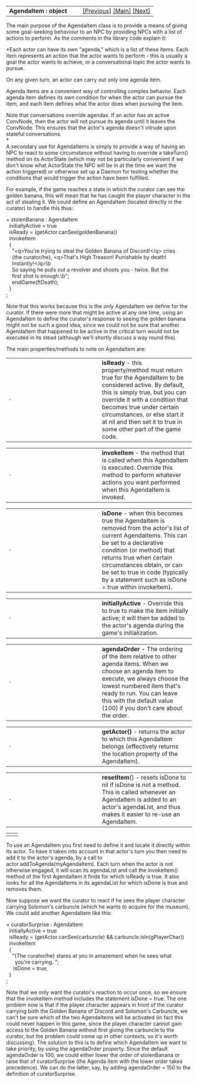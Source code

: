 <table width="100%" data-border="0" data-cellspacing="0"
data-cellpadding="3" data-bgcolor="#C0C0C0">
<colgroup>
<col style="width: 50%" />
<col style="width: 50%" />
</colgroup>
<tbody>
<tr>
<td style="text-align: left;"><strong>AgendaItem : object<br />
</strong></td>
<td style="text-align: right;"><a
href="initiateconversation.htm">[Previous]</a> <a
href="generalintroduction.htm">[Main]</a> <a
href="convagendaitem.htm">[Next]</a></td>
</tr>
</tbody>
</table>

  
The main purpose of the AgendaItem class is to provide a means of giving
some goal-seeking behaviour to an NPC by providing NPCs with a list of
actions to perform. As the comments in the library code explain it:  
  
*Each actor can have its own "agenda," which is a list of these items.
Each item represents an action that the actor wants to perform - this is
usually a goal the actor wants to achieve, or a conversational topic the
actor wants to pursue.  
  
On any given turn, an actor can carry out only one agenda item.  
  
Agenda items are a convenient way of controlling complex behavior. Each
agenda item defines its own condition for when the actor can pursue the
item, and each item defines what the actor does when pursuing the
item.  
  
Note that conversations override agendas. If an actor has an active
ConvNode, then the actor will not pursue its agenda until it leaves the
ConvNode. This ensures that the actor's agenda doesn't intrude upon
stateful conversations.  
*  
A secondary use for AgendaItems is simply to provide a way of having an
NPC to react to some circumstance without having to override a
takeTurn() method on its ActorState (which may not be particularly
convenient if we don't know what ActorState the NPC will be in at the
time we want the action triggered) or otherwise set up a Daemon for
testing whether the conditions that would trigger the action have been
fulfilled.  
  
For example, if the game reaches a state in which the curator can see
the golden banana, this will mean that he has caught the player
character in the act of stealing it. We could define an AgendaItem
(located directly in the curator) to handle this thus:  
  
+ stolenBanana : AgendaItem  
  initiallyActive = true  
  isReady = (getActor.canSee(goldenBanana))  
  invokeItem  
  {  
    "\<q\>You're trying to steal the Golden Banana of Discord!\</q\> cries  
    {the curator/he}, \<q\>That's High Treason! Punishable by death!  
    Instantly!\</q\>\b  
    So saying he pulls out a revolver and shoots you - twice. But the   
    first shot is enough.\b";  
    endGame(ftDeath);  
  }  
;  
  
Note that this works because this is the *only* AgendaItem we define for
the curator. If there were more that might be active at any one time,
using an AgendaItem to define the curator's response to seeing the
golden banana might not be such a good idea, since we could not be sure
that another AgendaItem that happened to be active in the critical turn
would not be executed in its stead (although we'll shortly discuss a way
round this).  
  
The main properties/methods to note on AgendaItem are:  
  

<table data-border="0" data-cellpadding="0" data-cellspacing="0">
<colgroup>
<col style="width: 50%" />
<col style="width: 50%" />
</colgroup>
<tbody>
<tr data-valign="top">
<td width="14"><strong></strong>·<strong></strong></td>
<td><strong>isReady</strong> - this property/method must return true for
the AgendaItem to be considered active. By default, this is simply true,
but you can override it with a condition that becomes true under certain
circumstances, or else start it at nil and then set it to true in some
other part of the game code.  <br />
</td>
</tr>
</tbody>
</table>

<table data-border="0" data-cellpadding="0" data-cellspacing="0">
<colgroup>
<col style="width: 50%" />
<col style="width: 50%" />
</colgroup>
<tbody>
<tr data-valign="top">
<td width="14"><strong></strong>·<strong></strong></td>
<td><strong>invokeItem</strong> - the method that is called when this
AgendaItem is executed. Override this method to perform whatever actions
you want performed when this AgendaItem is invoked.  <br />
</td>
</tr>
</tbody>
</table>

<table data-border="0" data-cellpadding="0" data-cellspacing="0">
<colgroup>
<col style="width: 50%" />
<col style="width: 50%" />
</colgroup>
<tbody>
<tr data-valign="top">
<td width="14"><strong></strong>·<strong></strong></td>
<td><strong>isDone</strong> - when this becomes true the AgendaItem is
removed from the actor's list of current AgendaItems. This can be set to
a declarative condition (or method) that returns true when certain
circumstances obtain, or can be set to true in code (typically by a
statement such as isDone = true within invokeItem).  <br />
</td>
</tr>
</tbody>
</table>

<table data-border="0" data-cellpadding="0" data-cellspacing="0">
<colgroup>
<col style="width: 50%" />
<col style="width: 50%" />
</colgroup>
<tbody>
<tr data-valign="top">
<td width="14"><strong></strong>·<strong></strong></td>
<td><strong>initiallyActive</strong> - Override this to true to make the
item initially active; it will then be added to the actor's agenda
during the game's initialization.  <br />
</td>
</tr>
</tbody>
</table>

<table data-border="0" data-cellpadding="0" data-cellspacing="0">
<colgroup>
<col style="width: 50%" />
<col style="width: 50%" />
</colgroup>
<tbody>
<tr data-valign="top">
<td width="14"><strong></strong>·<strong></strong></td>
<td><strong>agendaOrder -</strong> The ordering of the item relative to
other agenda items. When we choose an agenda item to execute, we always
choose the lowest numbered item that's ready to run. You can leave this
with the default value (100) if you don't care about the order.  <br />
</td>
</tr>
</tbody>
</table>

<table data-border="0" data-cellpadding="0" data-cellspacing="0">
<colgroup>
<col style="width: 50%" />
<col style="width: 50%" />
</colgroup>
<tbody>
<tr data-valign="top">
<td width="14"><strong></strong>·<strong></strong></td>
<td><strong>getActor()</strong> - returns the actor to which this
AgendaItem belongs (effectively returns the location property of the
AgendaItem).  <br />
</td>
</tr>
</tbody>
</table>

<table data-border="0" data-cellpadding="0" data-cellspacing="0">
<colgroup>
<col style="width: 50%" />
<col style="width: 50%" />
</colgroup>
<tbody>
<tr data-valign="top">
<td width="14"><strong></strong>·<strong></strong></td>
<td><strong>resetItem</strong>() - resets isDone to nil if isDone is not
a method. This is called whenever an AgendaItem is added to an actor's
agendaList, and thus makes it easier to re-use an AgendaItem.  <br />
</td>
</tr>
</tbody>
</table>

|     |     |
|-----|-----|
|     |     |

  
To use an AgendaItem you first need to define it and locate it directly
within its actor. To have it taken into account in that actor's turn you
then need to add it to the actor's agenda, by a call to
actor.addToAgenda(myAgendaItem). Each turn when the actor is not
otherwise engaged, it will scan its agendaList and call the invokeItem()
method of the first AgendaItem it finds for which isReady is true. It
also looks for all the AgendaItems in its agendaList for which isDone is
true and removes them.  
  
Now suppose we want the curator to react if he sees the player character
carrying Solomon's carbuncle (which he wants to acquire for the museum).
We could add another AgendaItem like this:  
  
+ curatorSurprise : AgendaItem  
  initiallyActive = true  
  isReady = (getActor.canSee(carbuncle) && carbuncle.isIn(gPlayerChar))  
  invokeItem  
  {  
    "{The curator/he} stares at you in amazement when he sees what  
      you're carrying. ";  
     isDone = true;  
  }    
;  
  
Note that we only want the curator's reaction to occur once, so we
ensure that the invokeItem method includes the statement isDone = true.
The one problem now is that if the player character appears in front of
the curator carrying both the Golden Banana of Discord and Solomon's
Carbuncle, we can't be sure which of the two AgendaItems will be
activated (in fact this could never happen in this game, since the
player character cannot gain access to the Golden Banana without first
giving the carbuncle to the curator, but the problem could come up in
other contexts, so it's worth discussing). The solution to this is to
define which AgendaItem we want to take priority, by using the
agendaOrder property. Since the default agendaOrder is 100, we could
either lower the order of stolenBanana or raise that of curatorSurprise
(the Agenda item with the lower order takes precedence). We can do the
latter, say, by adding agendaOrder = 150 to the definition of
curatorSurprise.  
  
  
